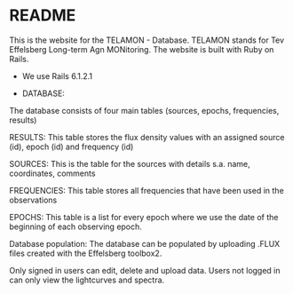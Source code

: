 # README

This is the website for the TELAMON - Database.
TELAMON stands for Tev Effelsberg Long-term Agn MONitoring.
The website is built with Ruby on Rails.


* We use Rails 6.1.2.1

* DATABASE:

The database consists of four main tables (sources, epochs, frequencies, results)

RESULTS:
This table stores the flux density values with an assigned source (id), epoch (id) and frequency (id)

SOURCES:
This is the table for the sources with details s.a. name, coordinates, comments

FREQUENCIES:
This table stores all frequencies that have been used in the observations

EPOCHS:
This table is a list for every epoch where we use the date of the beginning of each observing epoch.

Database population:
The database can be populated by uploading .FLUX files created with the Effelsberg toolbox2.

Only signed in users can edit, delete and upload data. Users not logged in can only view the lightcurves and spectra.
